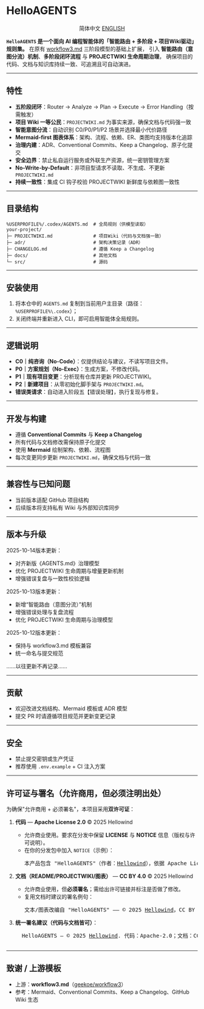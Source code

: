 <!-- README.md -->
# HelloAGENTS

<p align="center">简体中文    <a href="./README_EN.md">ENGLISH</a></p>

**`HelloAGENTS` 是一个面向 AI 编程智能体的「智能路由 + 多阶段 + 项目Wiki驱动」规则集。**
在原有 [workflow3.md](https://github.com/geekoe/workflow3) 三阶段模型的基础上扩展，
引入 **智能路由（意图分流）机制**、**多阶段闭环流程** 与 **PROJECTWIKI 生命周期治理**，
确保项目的代码、文档与知识库持续一致、可追溯且可自动演进。

---

## 特性
- **五阶段闭环**：Router → Analyze → Plan → Execute → Error Handling（按需触发）
- **项目 Wiki 一等公民**：`PROJECTWIKI.md` 为事实来源，确保文档与代码强一致
- **智能意图分流**：自动识别 C0/P0/P1/P2 场景并选择最小代价路径
- **Mermaid-first 图表体系**：架构、流程、依赖、ER、类图均支持版本化追踪
- **治理内建**：ADR、Conventional Commits、Keep a Changelog、原子化提交
- **安全边界**：禁止私自运行服务或外联生产资源，统一密钥管理方案
- **No-Write-by-Default**：非项目型请求不读取、不生成、不更新 `PROJECTWIKI.md`
- **持续一致性**：集成 CI 钩子校验 PROJECTWIKI 新鲜度与依赖图一致性

---

## 目录结构
```
%USERPROFILE%/.codex/AGENTS.md  # 全局规则（供模型读取）
your-project/
├─ PROJECTWIKI.md               # 项目Wiki（代码与文档强一致）
├─ adr/                         # 架构决策记录（ADR）
├─ CHANGELOG.md                 # 遵循 Keep a Changelog
├─ docs/                        # 其他文档
└─ src/                         # 源码
```

---

## 安装使用
1. 将本仓中的 `AGENTS.md` 复制到当前用户主目录（路径：`%USERPROFILE%\.codex`）；
2. 关闭终端并重新进入 CLI，即可启用智能体全局规则。

---

## 逻辑说明
- **C0｜纯咨询（No-Code）**：仅提供结论与建议，不读写项目文件。
- **P0｜方案规划（No-Exec）**：生成方案，不修改代码。
- **P1｜现有项目变更**：分析现有仓库并更新 PROJECTWIKI。
- **P2｜新建项目**：从零初始化脚手架与 `PROJECTWIKI.md`。
- **错误类请求**：自动进入阶段五【错误处理】，执行复现与修复。

---

## 开发与构建
- 遵循 **Conventional Commits** 与 **Keep a Changelog**
- 所有代码与文档修改需保持原子化提交
- 使用 **Mermaid** 绘制架构、依赖、流程图
- 每次变更同步更新 `PROJECTWIKI.md`，确保文档与代码一致

---

## 兼容性与已知问题
- 当前版本适配 GitHub 项目结构
- 后续版本将支持私有 Wiki 与外部知识库同步

---

## 版本与升级
2025-10-14版本更新：
* 对齐新版《AGENTS.md》治理模型
* 优化 PROJECTWIKI 生命周期与增量更新机制
* 增强错误复盘与一致性校验逻辑

2025-10-13版本更新：
* 新增“智能路由（意图分流）”机制
* 增强错误处理与复盘流程
* 优化 PROJECTWIKI 生命周期与治理模型

2025-10-12版本更新：
* 保持与 workflow3.md 模板兼容
* 统一命名与提交规范

……以往更新不再记录……

---

## 贡献
- 欢迎改进文档结构、Mermaid 模板或 ADR 模型
- 提交 PR 时请遵循项目规范并更新变更记录

---

## 安全
- 禁止提交密钥或生产凭证
- 推荐使用 `.env.example` + CI 注入方案

---

## 许可证与署名（**允许商用，但必须注明出处**）

为确保"允许商用 + 必须署名"，本项目采用**双许可证**：

1. **代码** — **Apache License 2.0** © 2025 Hellowind
   - 允许商业使用。要求在分发中保留 **LICENSE** 与 **NOTICE** 信息（版权与许可说明）。
   - 在你的分发包中加入 `NOTICE`（示例）：
     <pre>
     本产品包含 "HelloAGENTS"（作者：<a href="https://github.com/hellowind777/helloagents">Hellowind</a>），依据 Apache License 2.0 授权。
     </pre>

2. **文档（README/PROJECTWIKI/图表）** — **CC BY 4.0** © 2025 Hellowind
   - 允许商业使用，但**必须署名**；需给出许可链接并标注是否做了修改。
   - 复用文档时建议的署名例句：
     <pre>
     文本/图表改编自 "HelloAGENTS" —— © 2025 <a href="https://github.com/hellowind777/helloagents">Hellowind</a>，CC BY 4.0。
     </pre>

3. **统一署名建议（代码与文档皆可）**：
     <pre>
     HelloAGENTS — © 2025 <a href="https://github.com/hellowind777/helloagents">Hellowind</a>. 代码：Apache-2.0；文档：CC BY 4.0。
     </pre>

---

## 致谢 / 上游模板
- 上游：**workflow3.md**（[geekoe/workflow3](https://github.com/geekoe/workflow3)）
- 参考：Mermaid、Conventional Commits、Keep a Changelog、GitHub Wiki 生态
